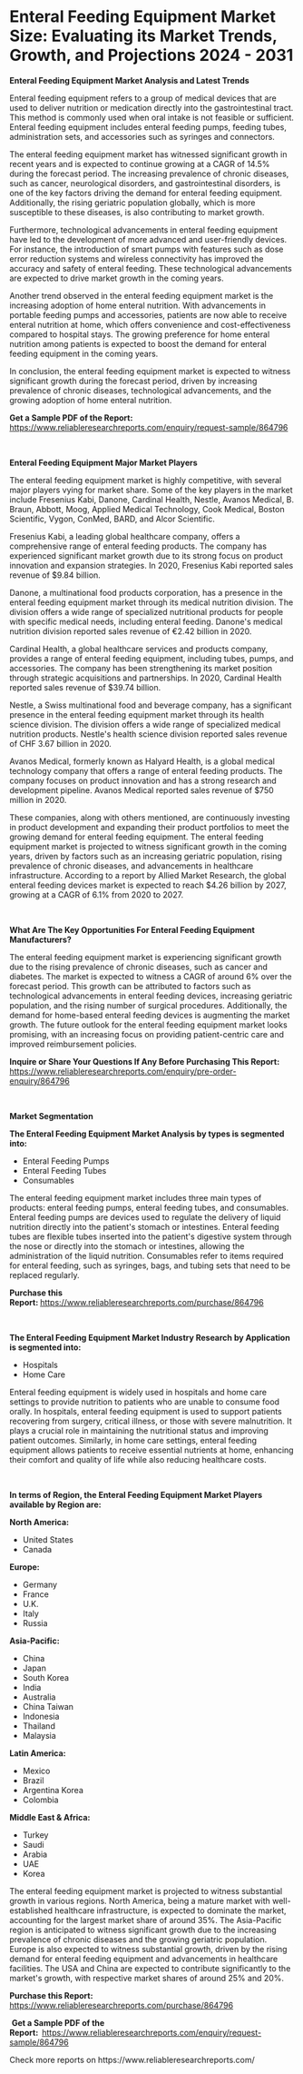 <p><h1>Enteral Feeding Equipment Market Size: Evaluating its Market Trends, Growth, and Projections 2024 - 2031</h1></p><p><strong>Enteral Feeding Equipment Market Analysis and Latest Trends</strong></p>
<p><p>Enteral feeding equipment refers to a group of medical devices that are used to deliver nutrition or medication directly into the gastrointestinal tract. This method is commonly used when oral intake is not feasible or sufficient. Enteral feeding equipment includes enteral feeding pumps, feeding tubes, administration sets, and accessories such as syringes and connectors.</p><p>The enteral feeding equipment market has witnessed significant growth in recent years and is expected to continue growing at a CAGR of 14.5% during the forecast period. The increasing prevalence of chronic diseases, such as cancer, neurological disorders, and gastrointestinal disorders, is one of the key factors driving the demand for enteral feeding equipment. Additionally, the rising geriatric population globally, which is more susceptible to these diseases, is also contributing to market growth.</p><p>Furthermore, technological advancements in enteral feeding equipment have led to the development of more advanced and user-friendly devices. For instance, the introduction of smart pumps with features such as dose error reduction systems and wireless connectivity has improved the accuracy and safety of enteral feeding. These technological advancements are expected to drive market growth in the coming years.</p><p>Another trend observed in the enteral feeding equipment market is the increasing adoption of home enteral nutrition. With advancements in portable feeding pumps and accessories, patients are now able to receive enteral nutrition at home, which offers convenience and cost-effectiveness compared to hospital stays. The growing preference for home enteral nutrition among patients is expected to boost the demand for enteral feeding equipment in the coming years.</p><p>In conclusion, the enteral feeding equipment market is expected to witness significant growth during the forecast period, driven by increasing prevalence of chronic diseases, technological advancements, and the growing adoption of home enteral nutrition.</p></p>
<p><strong>Get a Sample PDF of the Report:&nbsp;</strong> <a href="https://www.reliableresearchreports.com/enquiry/request-sample/864796">https://www.reliableresearchreports.com/enquiry/request-sample/864796</a></p>
<p>&nbsp;</p>
<p><strong>Enteral Feeding Equipment Major Market Players</strong></p>
<p><p>The enteral feeding equipment market is highly competitive, with several major players vying for market share. Some of the key players in the market include Fresenius Kabi, Danone, Cardinal Health, Nestle, Avanos Medical, B. Braun, Abbott, Moog, Applied Medical Technology, Cook Medical, Boston Scientific, Vygon, ConMed, BARD, and Alcor Scientific.</p><p>Fresenius Kabi, a leading global healthcare company, offers a comprehensive range of enteral feeding products. The company has experienced significant market growth due to its strong focus on product innovation and expansion strategies. In 2020, Fresenius Kabi reported sales revenue of $9.84 billion.</p><p>Danone, a multinational food products corporation, has a presence in the enteral feeding equipment market through its medical nutrition division. The division offers a wide range of specialized nutritional products for people with specific medical needs, including enteral feeding. Danone's medical nutrition division reported sales revenue of €2.42 billion in 2020.</p><p>Cardinal Health, a global healthcare services and products company, provides a range of enteral feeding equipment, including tubes, pumps, and accessories. The company has been strengthening its market position through strategic acquisitions and partnerships. In 2020, Cardinal Health reported sales revenue of $39.74 billion.</p><p>Nestle, a Swiss multinational food and beverage company, has a significant presence in the enteral feeding equipment market through its health science division. The division offers a wide range of specialized medical nutrition products. Nestle's health science division reported sales revenue of CHF 3.67 billion in 2020.</p><p>Avanos Medical, formerly known as Halyard Health, is a global medical technology company that offers a range of enteral feeding products. The company focuses on product innovation and has a strong research and development pipeline. Avanos Medical reported sales revenue of $750 million in 2020.</p><p>These companies, along with others mentioned, are continuously investing in product development and expanding their product portfolios to meet the growing demand for enteral feeding equipment. The enteral feeding equipment market is projected to witness significant growth in the coming years, driven by factors such as an increasing geriatric population, rising prevalence of chronic diseases, and advancements in healthcare infrastructure. According to a report by Allied Market Research, the global enteral feeding devices market is expected to reach $4.26 billion by 2027, growing at a CAGR of 6.1% from 2020 to 2027.</p></p>
<p>&nbsp;</p>
<p><strong>What Are The Key Opportunities For Enteral Feeding Equipment Manufacturers?</strong></p>
<p><p>The enteral feeding equipment market is experiencing significant growth due to the rising prevalence of chronic diseases, such as cancer and diabetes. The market is expected to witness a CAGR of around 6% over the forecast period. This growth can be attributed to factors such as technological advancements in enteral feeding devices, increasing geriatric population, and the rising number of surgical procedures. Additionally, the demand for home-based enteral feeding devices is augmenting the market growth. The future outlook for the enteral feeding equipment market looks promising, with an increasing focus on providing patient-centric care and improved reimbursement policies.</p></p>
<p><strong>Inquire or Share Your Questions If Any Before Purchasing This Report:</strong> <a href="https://www.reliableresearchreports.com/enquiry/pre-order-enquiry/864796">https://www.reliableresearchreports.com/enquiry/pre-order-enquiry/864796</a></p>
<p>&nbsp;</p>
<p><strong>Market Segmentation</strong></p>
<p><strong>The Enteral Feeding Equipment Market Analysis by types is segmented into:</strong></p>
<p><ul><li>Enteral Feeding Pumps</li><li>Enteral Feeding Tubes</li><li>Consumables</li></ul></p>
<p><p>The enteral feeding equipment market includes three main types of products: enteral feeding pumps, enteral feeding tubes, and consumables. Enteral feeding pumps are devices used to regulate the delivery of liquid nutrition directly into the patient's stomach or intestines. Enteral feeding tubes are flexible tubes inserted into the patient's digestive system through the nose or directly into the stomach or intestines, allowing the administration of the liquid nutrition. Consumables refer to items required for enteral feeding, such as syringes, bags, and tubing sets that need to be replaced regularly.</p></p>
<p><strong>Purchase this Report:&nbsp;</strong><a href="https://www.reliableresearchreports.com/purchase/864796">https://www.reliableresearchreports.com/purchase/864796</a></p>
<p>&nbsp;</p>
<p><strong>The Enteral Feeding Equipment Market Industry Research by Application is segmented into:</strong></p>
<p><ul><li>Hospitals</li><li>Home Care</li></ul></p>
<p><p>Enteral feeding equipment is widely used in hospitals and home care settings to provide nutrition to patients who are unable to consume food orally. In hospitals, enteral feeding equipment is used to support patients recovering from surgery, critical illness, or those with severe malnutrition. It plays a crucial role in maintaining the nutritional status and improving patient outcomes. Similarly, in home care settings, enteral feeding equipment allows patients to receive essential nutrients at home, enhancing their comfort and quality of life while also reducing healthcare costs.</p></p>
<p>&nbsp;</p>
<p><strong>In terms of Region, the Enteral Feeding Equipment Market Players available by Region are:</strong></p>
<p>
    <p> <strong> North America: </strong>
        <ul>
            <li>United States</li>
            <li>Canada</li>
        </ul>
        </p> 
    <p> <strong> Europe: </strong>
        <ul>
            <li>Germany</li>
            <li>France</li>
            <li>U.K.</li>
            <li>Italy</li>
            <li>Russia</li>
        </ul>
        </p> 
    <p> <strong> Asia-Pacific: </strong>
        <ul>
            <li>China</li>
            <li>Japan</li>
            <li>South Korea</li>
            <li>India</li>
            <li>Australia</li>
            <li>China Taiwan</li>
            <li>Indonesia</li>
            <li>Thailand</li>
            <li>Malaysia</li>
        </ul>
        </p> 
    <p> <strong> Latin America: </strong>
        <ul>
            <li>Mexico</li>
            <li>Brazil</li>
            <li>Argentina Korea</li>
            <li>Colombia</li>
        </ul>
        </p> 
    <p> <strong> Middle East & Africa: </strong>
        <ul>
            <li>Turkey</li>
            <li>Saudi</li>
            <li>Arabia</li>
            <li>UAE</li>
            <li>Korea</li>
        </ul>
    </p>
    </p>
<p><p>The enteral feeding equipment market is projected to witness substantial growth in various regions. North America, being a mature market with well-established healthcare infrastructure, is expected to dominate the market, accounting for the largest market share of around 35%. The Asia-Pacific region is anticipated to witness significant growth due to the increasing prevalence of chronic diseases and the growing geriatric population. Europe is also expected to witness substantial growth, driven by the rising demand for enteral feeding equipment and advancements in healthcare facilities. The USA and China are expected to contribute significantly to the market's growth, with respective market shares of around 25% and 20%.</p></p>
<p><strong>Purchase this Report: </strong><a href="https://www.reliableresearchreports.com/purchase/864796">https://www.reliableresearchreports.com/purchase/864796</a></p>
<p>&nbsp;<strong>Get a Sample PDF of the Report:&nbsp;&nbsp;</strong><a href="https://www.reliableresearchreports.com/enquiry/request-sample/864796">https://www.reliableresearchreports.com/enquiry/request-sample/864796</a></p>
<p><strong></strong></p>
<p>Check more reports on https://www.reliableresearchreports.com/</p>